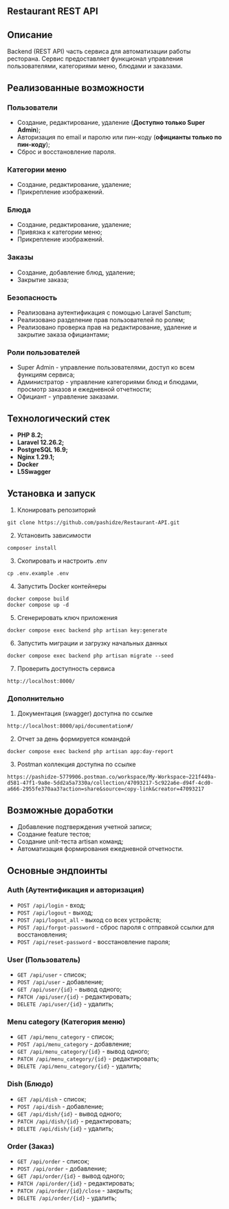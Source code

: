 ## Restaurant REST API

## Описание
Backend (REST API) часть сервиса для автоматизации работы ресторана. Сервис предоставляет функционал управления пользователями, категориями меню, блюдами и заказами.

## Реализованные возможности

### Пользователи
- Создание, редактирование, удаление (**Доступно только Super Admin**);
- Авторизация по email и паролю или пин-коду (**официанты только по пин-коду**);
- Сброс и восстановление пароля.

### Категории меню
- Создание, редактирование, удаление;
- Прикрепление изображений.

### Блюда
- Создание, редактирование, удаление;
- Привязка к категории меню;
- Прикрепление изображений.

### Заказы
- Создание, добавление блюд, удаление;
- Закрытие заказа;

### Безопасность
- Реализована аутентификация с помощью Laravel Sanctum;
- Реализовано разделение прав пользователей по ролям;
- Реализовано проверка прав на редактирование, удаление и закрытие заказа официантами;

### Роли пользователей
- Super Admin - управление пользователями, доступ ко всем функциям сервиса;
- Администратор - управление категориями блюд и блюдами, просмотр заказов и ежедневной отчетности;
- Официант - управление заказами.

## Технологический стек
- **PHP 8.2;**
- **Laravel 12.26.2;**
- **PostgreSQL 16.9;**
- **Nginx 1.29.1;**
- **Docker**
- **L5Swagger**

## Установка и запуск

1. Клонировать репозиторий
```shell
git clone https://github.com/pashidze/Restaurant-API.git
```

2. Установить зависимости
```shell
composer install
```

3. Скопировать и настроить .env
```shell
cp .env.example .env 
```

4. Запустить Docker контейнеры
```shell
docker compose build
docker compose up -d
```

5. Сгенерировать ключ приложения
```shell
docker compose exec backend php artisan key:generate
```

6. Запустить миграции и загрузку начальных данных
```shell
docker compose exec backend php artisan migrate --seed
```

7. Проверить доступность сервиса
```shell
http://localhost:8000/
```
### Дополнительно

1. Документация (swagger) доступна по ссылке
```shell
http://localhost:8000/api/documentation#/
```

2. Отчет за день формируется командой
```shell
docker compose exec backend php artisan app:day-report
```

3. Postman коллекция доступна по ссылке
```shell
https://pashidze-5779906.postman.co/workspace/My-Workspace~221f449a-d581-47f1-9a8e-5dd2a5a7330a/collection/47093217-5c922a6e-d94f-4cd0-a666-2955fe370aa3?action=share&source=copy-link&creator=47093217
```

## Возможные доработки
- Добавление подтверждения учетной записи;
- Создание feature тестов;
- Создание unit-теста artisan команд;
- Автоматизация формирования ежедневной отчетности.

## Основные эндпоинты

### Auth (Аутентификация и авторизация)
- ```POST /api/login``` - вход;
- ```POST /api/logout``` - выход;
- ```POST /api/logout_all``` - выход со всех устройств;
- ```POST /api/forgot-password``` - сброс пароля с отправкой ссылки для восстановления;
- ```POST /api/reset-password``` - восстановление пароля;

### User (Пользователь)
- ```GET /api/user``` - список;
- ```POST /api/user``` - добавление;
- ```GET /api/user/{id}``` - вывод одного;
- ```PATCH /api/user/{id}``` - редактировать;
- ```DELETE /api/user/{id}``` - удалить;

### Menu category (Категория меню)
- ```GET /api/menu_category``` - список;
- ```POST /api/menu_category``` - добавление;
- ```GET /api/menu_category/{id}``` - вывод одного;
- ```PATCH /api/menu_category/{id}``` - редактировать;
- ```DELETE /api/menu_category/{id}``` - удалить;

### Dish (Блюдо)
- ```GET /api/dish``` - список;
- ```POST /api/dish``` - добавление;
- ```GET /api/dish/{id}``` - вывод одного;
- ```PATCH /api/dish/{id}``` - редактировать;
- ```DELETE /api/dish/{id}``` - удалить;

### Order (Заказ)
- ```GET /api/order``` - список;
- ```POST /api/order``` - добавление;
- ```GET /api/order/{id}``` - вывод одного;
- ```PATCH /api/order/{id}``` - редактировать;
- ```PATCH /api/order/{id}/close``` - закрыть;
- ```DELETE /api/order/{id}``` - удалить;
